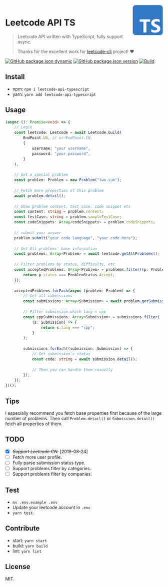 <img align="right" width="96px" src="./assets/Typescript_logo_2020.svg.png">

# Leetcode API TS

> Leetcode API written with TypeScript, fully support async.
>
> Thanks for the excellent work for [leetcode-cli](https://github.com/skygragon/leetcode-cli) project! ❤️

[![GitHub package.json dynamic](https://img.shields.io/github/package-json/keywords/Dup4/Leetcode-API-TS)][leetcode-api-typescript]
[![GitHub package.json version](https://img.shields.io/github/package-json/v/Dup4/Leetcode-API-TS)][leetcode-api-typescript]
[![Build](https://github.com/Dup4/Leetcode-API-TS/actions/workflows/build.yml/badge.svg)](https://github.com/Dup4/Leetcode-API-TS/actions/workflows/build.yml)

## Install

-   npm: `npm i leetcode-api-typescript`
-   yarn: `yarn add leetcode-api-typescript`

## Usage

```typescript
(async (): Promise<void> => {
    // Login
    const leetcode: Leetcode = await Leetcode.build(
        EndPoint.US, // or EndPoint.CN
        {
            username: "your username",
            password: "your password",
        }
    );

    // Get a special problem
    const problem: Problem = new Problem("two-sum");

    // Fetch more properties of this problem
    await problem.detail();

    // Show problem content, test case, code snippet etc
    const content: string = problem.content;
    const testCase: string = problem.sampleTestCase;
    const codeSnippets: Array<codeSnippets> = problem.codeSnippets;

    // submit your answer
    problem.submit("your code language", "your code here");

    // Get All problems' base information
    const problems: Array<Problem> = await leetcode.getAllProblems();

    // Filter problems by status, difficulty, etc
    const acceptedProblems: Array<Problem> = problems.filter((p: Problem) => {
        return p.status === ProblemStatus.Accept;
    });

    acceptedProblems.forEach(async (problem: Problem) => {
        // Get all submissions
        const submissions: Array<Submission> = await problem.getSubmissions();

        // Filter submission which lang = cpp
        const cppSubmissions: Array<Submission> = submissions.filter(
            (s: Submission) => {
                return s.lang === "cpp";
            }
        );

        submissions.forEach((submission: Submission) => {
            // Get submission's status
            const code: string = await submission.detail();

            // Then you can handle them casually
        });
    });
})();
```

## Tips

I especially recommend you fetch base properties first because of the large number of problems. Then call `Problem.detail()` or `Submission.detail()` fetch all properties of them.

## TODO

-   [x] ~~_Support Leetcode CN._~~ [2019-08-24]
-   [ ] Fetch more user profile.
-   [ ] Fully parse submission status type.
-   [ ] Support problems filter by categories.
-   [ ] Support problems filter by companies.

## Test

-   `mv .env.example .env`
-   Update your leetcode account in `.env`
-   `yarn test`.

## Contribute

-   start: `yarn start`
-   build: `yarn build`
-   lint: `yarn lint`

## License

MIT.

[leetcode-api-typescript]: https://github.com/Dup4/Leetcode-API-TS
